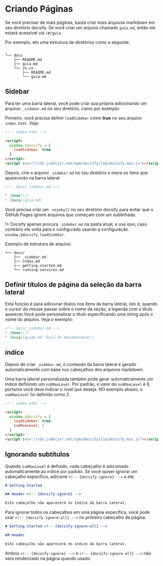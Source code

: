 # Criando Páginas

Se você precisar de mais páginas, basta criar mais arquivos markdown em seu diretório docsify. Se você criar um arquivo chamado `guia.md`,  então ele estará acessível via `/#/guia`.

Por exemplo, em uma estrutura de diretórios como a seguinte:

```text
.
└── docs
    ├── README.md
    ├── guia.md
    └── zh-cn
        ├── README.md
        └── guia.md
```


## Sidebar
Para ter uma barra lateral, você pode criar sua própria adicionando um arquivo: `_sidebar.md` no seu diretório, como por exemplo:

Primeiro, você precisa definir `loadSidebar` como **true** no seu arquivo ``index.html``. Veja:

```html
<!-- index.html -->

<script>
  window.$docsify = {
    loadSidebar: true
  }
</script>
<script src="//cdn.jsdelivr.net/npm/docsify/lib/docsify.min.js"></script>
```

Depois, crie o arquivo `_sidebar.md` no seu diretório e insira os itens que aparecerão na barra lateral:

```markdown
<!-- docs/_sidebar.md -->

* [Home](/)
* [Guia](guia.md)
```

Você precisa criar um `.nojekyll` no seu diretório docsify para evitar que o GitHub Pages ignore arquivos que começam com um sublinhado.

!> Docsify apenas procura `_sidebar.md` na pasta atual, e usa isso, caso contrário ele volta para o configurado usando a configuração `window.$docsify.loadSidebar`.

Exemplo de estrutura de arquivo:

```text
└── docs/
    ├── _sidebar.md
    ├── index.md
    ├── getting-started.md
    └── running-services.md
```


## Definir títulos de página da seleção da barra lateral

Esta função é para adicionar títulos nos itens da barra lateral, isto é, quando o cursor do mouse passar sobre o nome da seção, a leganda com o título aparecer.Você pode personalizar o título especificando uma string após o nome do arquivo. Veja o exemplo:

```markdown
<!-- docs/_sidebar.md -->
* [Home](/)
* [Guia](guide.md "Guia de documentação")
```

## índice

Depois de criar `_sidebar.md`, o conteúdo da barra lateral é gerado automaticamente com base nos cabeçalhos dos arquivos markdown.

Uma barra lateral personalizada também pode gerar automaticamente um índice definindo um `subMaxLevel`. Por padrão, o valor do `subMaxLevel` é 6, portanto você deve indicar o nível que deseja. NO exemplo abaixo, o `subMaxLevel` foi definido como 2.

```html
<!-- index.html -->

<script>
  window.$docsify = {
    loadSidebar: true,
    subMaxLevel: 2
  }
</script>
<script src="//cdn.jsdelivr.net/npm/docsify/lib/docsify.min.js"></script>
```

## Ignorando subtítulos

Quando `subMaxLevel` é definido, cada cabeçalho é adicionado automaticamente ao índice por padrão. Se você quiser ignorar um cabeçalho específico, adicione `<!-- {docsify-ignore} -->` a ele.

```markdown
# Getting Started

## Header <!-- {docsify-ignore} -->

Este cabeçalho não aparecerá no índice da barra lateral.
```

Para ignorar todos os cabeçalhos em uma página específica, você pode usar `<!-- {docsify-ignore-all} -->` no primeiro cabeçalho da página.

```markdown
# Getting Started <!-- {docsify-ignore-all} -->

## Header

Este cabeçalho não aparecerá no índice da barra lateral.
```

Ambos `<!-- {docsify-ignore} -->` e `<!-- {docsify-ignore-all} -->` não será renderizado na página quando usado.


